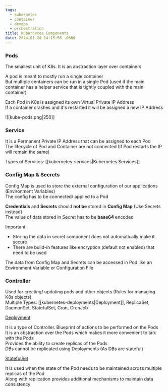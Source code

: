 ```yaml
---
tags:
  - kubernetes
  - container
  - devops
  - orchestration
title: Kubernetes Components
date: 2024-01-28 14:15:56 -0600
---
```


### Pods

The smallest unit of K8s. It is an abstraction layer over containers

A pod is meant to mostly run a single container  
But multiple containers can be run in a single Pod (used if the main container has a helper service that is tightly coupled with the main container)

Each Pod in K8s is assigned its own Virtual Private IP Address  
If a container crashes and it's restarted it will be assigned a new IP Address

![[kube-pods.png|250]]

### Service

It is a Permanent Private IP Address that can be assigned to each Pod  
The lifecycle of Pod and Container are not connected (If Pod restarts the IP will remain the same)

Types of Services: [[kubernetes-services|Kubernetes Services]]

### Config Map & Secrets

Config Map is used to store the external configuration of our applications (Environment Variables)  
The config has to be connected/ applied to a Pod

**Credentials** and **Secrets** should **not be** stored in **Config Map** (Use Secrets instead)  
The value of data stored in Secret has to be **base64** encoded

 > [!important]
 > * Storing the data in secret component does not automatically make it secure
 > * There are build-in features like encryption (default not enabled) that need to be used

The data from Config Map and Secrets can be accessed in Pod like an Environment Variable or Configuration File

### Controller

Used for creating/ updating pods and other objects (Rules for managing K8s objects)  
Multiple Types: [[kubernetes-deployments|Deployment]], ReplicaSet, DaemonSet, StatefulSet, Cron, CronJob

<u>Deployment</u>
  
It is a type of Controller. Blueprint of actions to be performed on the Pods  
It is an abstraction over the Pods which makes it more convenient to talk with the Pods  
Provides the ability to create replicas of the Pods  
DBs cannot be replicated using Deployments (As DBs are stateful)

<u>StatefulSet</u>
  
It is used when the state of the Pod needs to be maintained across multiple replicas of the Pod  
Along with replication provides additional mechanisms to maintain data consistency
